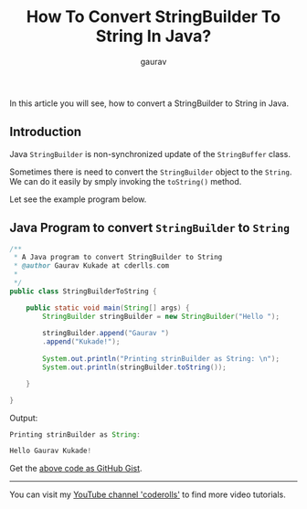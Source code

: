 ﻿---
layout: post
title: "How To Convert StringBuilder To String In Java?"
author: gaurav
image: assets/images/2020-12-24/convert-stringbuilder-to-string-in-java.webp
categories: [ Java, Core Java, String]
toc: true
description: "In this article you will see, how to convert a StringBuilder to String in Java."
featured: false
---
In this article you will see, how to convert a StringBuilder to String in Java.

## Introduction

Java `StringBuilder` is non-synchronized update of the `StringBuffer` class.

Sometimes there is need to convert the `StringBuilder` object to the `String`. We can do it easily by smply invoking the `toString()` method.

Let see the example program below.

## Java Program to convert `StringBuilder` to `String`

```java
/**
 * A Java program to convert StringBuilder to String
 * @author Gaurav Kukade at cderlls.com
 *
 */
public class StringBuilderToString {

	public static void main(String[] args) {
		StringBuilder stringBuilder = new StringBuilder("Hello ");
		
		stringBuilder.append("Gaurav ")
		.append("Kukade!");
		
		System.out.println("Printing strinBuilder as String: \n");
		System.out.println(stringBuilder.toString());

	}

}
```
Output: 
```java
Printing strinBuilder as String: 

Hello Gaurav Kukade!

```
Get the [above code as GitHub Gist](https://gist.github.com/gauravkukade/00bd416bcb2ca1c72dbcd600d48e2f78).

---------

You can visit my [YouTube channel 'coderolls'](https://www.youtube.com/channel/UCl31HHUdQbSHOQfc9L-wo3w?view_as=subscriber?sub_confirmation=1) to find more video tutorials.
